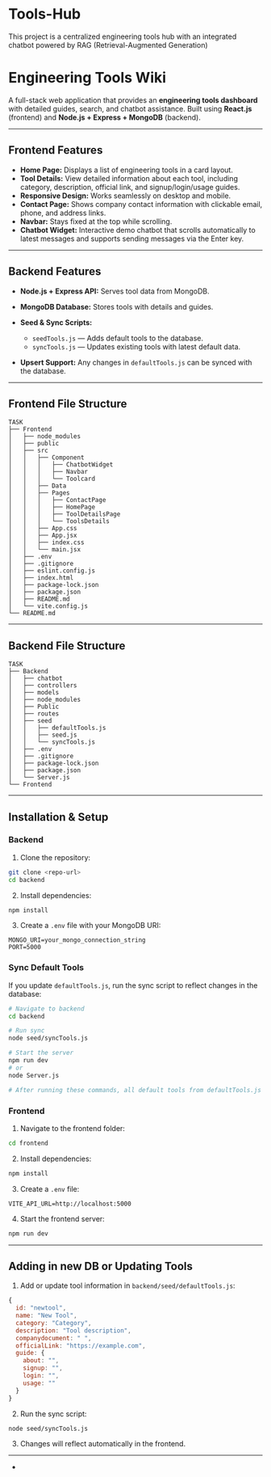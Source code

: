 # Tools-Hub

This project is a centralized engineering tools hub with an integrated chatbot powered by RAG (Retrieval-Augmented Generation)

# **Engineering Tools Wiki**

A full-stack web application that provides an **engineering tools dashboard** with detailed guides, search, and chatbot assistance.
Built using **React.js** (frontend) and **Node.js + Express + MongoDB** (backend).

---

## **Frontend Features**

- **Home Page:** Displays a list of engineering tools in a card layout.
- **Tool Details:** View detailed information about each tool, including category, description, official link, and signup/login/usage guides.
- **Responsive Design:** Works seamlessly on desktop and mobile.
- **Contact Page:** Shows company contact information with clickable email, phone, and address links.
- **Navbar:** Stays fixed at the top while scrolling.
- **Chatbot Widget:** Interactive demo chatbot that scrolls automatically to latest messages and supports sending messages via the Enter key.

---

## **Backend Features**

- **Node.js + Express API:** Serves tool data from MongoDB.
- **MongoDB Database:** Stores tools with details and guides.
- **Seed & Sync Scripts:**

  - `seedTools.js` — Adds default tools to the database.
  - `syncTools.js` — Updates existing tools with latest default data.

- **Upsert Support:** Any changes in `defaultTools.js` can be synced with the database.

---

## **Frontend File Structure**

```
TASK
├── Frontend
│   ├── node_modules
│   ├── public
│   ├── src
│   │   ├── Component
│   │   │   ├── ChatbotWidget
│   │   │   ├── Navbar
│   │   │   └── Toolcard
│   │   ├── Data
│   │   ├── Pages
│   │   │   ├── ContactPage
│   │   │   ├── HomePage
│   │   │   ├── ToolDetailsPage
│   │   │   └── ToolsDetails
│   │   ├── App.css
│   │   ├── App.jsx
│   │   ├── index.css
│   │   └── main.jsx
│   ├── .env
│   ├── .gitignore
│   ├── eslint.config.js
│   ├── index.html
│   ├── package-lock.json
│   ├── package.json
│   ├── README.md
│   └── vite.config.js
└── README.md
```

---

## **Backend File Structure**

```
TASK
├── Backend
│   ├── chatbot
│   ├── controllers
│   ├── models
│   ├── node_modules
│   ├── Public
│   ├── routes
│   ├── seed
│   │   ├── defaultTools.js
│   │   ├── seed.js
│   │   └── syncTools.js
│   ├── .env
│   ├── .gitignore
│   ├── package-lock.json
│   ├── package.json
│   └── Server.js
└── Frontend
```

---

## **Installation & Setup**

### **Backend**

1. Clone the repository:

```bash
git clone <repo-url>
cd backend
```

2. Install dependencies:

```bash
npm install
```

3. Create a `.env` file with your MongoDB URI:

```env
MONGO_URI=your_mongo_connection_string
PORT=5000
```

### **Sync Default Tools**

If you update `defaultTools.js`, run the sync script to reflect changes in the database:

```bash
# Navigate to backend
cd backend

# Run sync
node seed/syncTools.js

# Start the server
npm run dev
# or
node Server.js

# After running these commands, all default tools from defaultTools.js will be available in the connected MongoDB.
```

### **Frontend**

1. Navigate to the frontend folder:

```bash
cd frontend
```

2. Install dependencies:

```bash
npm install
```

3. Create a `.env` file:

```env
VITE_API_URL=http://localhost:5000
```

4. Start the frontend server:

```bash
npm run dev
```

---

## **Adding in new DB or Updating Tools**

1. Add or update tool information in `backend/seed/defaultTools.js`:

```js
{
  id: "newtool",
  name: "New Tool",
  category: "Category",
  description: "Tool description",
  companydocument: " ",
  officialLink: "https://example.com",
  guide: {
    about: "",
    signup: "",
    login: "",
    usage: ""
  }
}
```

2. Run the sync script:

```bash
node seed/syncTools.js
```

3. Changes will reflect automatically in the frontend.

---

-
